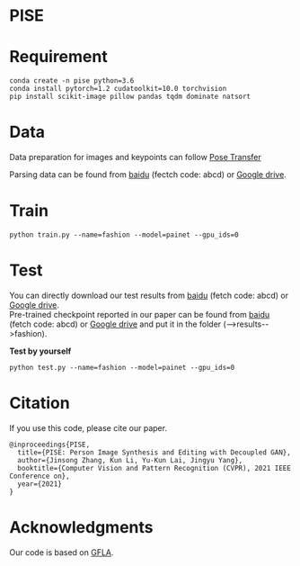 # PISE





# Requirement

```
conda create -n pise python=3.6
conda install pytorch=1.2 cudatoolkit=10.0 torchvision
pip install scikit-image pillow pandas tqdm dominate natsort 
```



# Data

Data preparation for images and keypoints can follow [Pose Transfer](https://github.com/tengteng95/Pose-Transfer)


Parsing data can be found from [baidu](https://pan.baidu.com/s/19boQPJnrq2wASSMqzl27NQ) (fectch code: abcd) or [Google drive](https://drive.google.com/file/d/1AcK4fuYOZw0i2Gi_X7kGdO3ffosIIUnj/view?usp=sharing).



# Train

```
python train.py --name=fashion --model=painet --gpu_ids=0
```



# Test

You can directly download our test results from [baidu](https://pan.baidu.com/s/16HiFP6hExXVSzbs9A_Bhbw) (fetch code: abcd) or [Google drive](https://drive.google.com/file/d/1u62gyQ46_qZGB6BlESpk0WLjcZ-NH8-F/view?usp=sharing). <br>
Pre-trained checkpoint reported in our paper can be found from [baidu](https://pan.baidu.com/s/14v3LaCCGCHJUoqQ_wlyNpA) (fetch code: abcd) or [Google drive](https://drive.google.com/file/d/1gcdzahJ-pE-bSQfcnrW__iXIViH_y-FB/view?usp=sharing) and put it in the folder (-->results-->fashion). 

**Test by yourself** <br>


```
python test.py --name=fashion --model=painet --gpu_ids=0 
```




# Citation

If you use this code, please cite our paper.

```
@inproceedings{PISE,
  title={PISE: Person Image Synthesis and Editing with Decoupled GAN},
  author={Jinsong Zhang, Kun Li, Yu-Kun Lai, Jingyu Yang},
  booktitle={Computer Vision and Pattern Recognition (CVPR), 2021 IEEE Conference on},
  year={2021}
}
```

# Acknowledgments

Our code is based on [GFLA](https://github.com/RenYurui/Global-Flow-Local-Attention).









